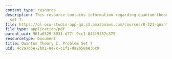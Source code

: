 ```yaml
---
content_type: resource
description: This resource contains information regarding quantum theory I, problem
  set 7.
file: https://ol-ocw-studio-app-qa.s3.amazonaws.com/courses/8-321-quantum-theory-i-fall-2017/4c2a7b5e2bb18e7cc1f1da9b58ae36c9_MIT8_321F17_Pset7.pdf
file_type: application/pdf
parent_uid: 961a6529-5931-d77f-9cc1-043f9f57c379
resourcetype: Document
title: Quantum Theory I, Problem Set 7
uid: 4c2a7b5e-2bb1-8e7c-c1f1-da9b58ae36c9
---
```

